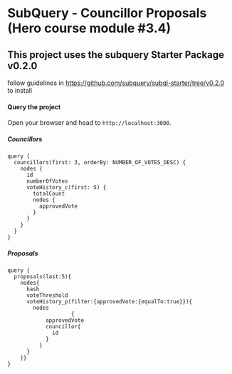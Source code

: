 # SubQuery - Councillor Proposals (Hero course module #3.4)

## This project uses the subquery Starter Package v0.2.0
follow guidelines in https://github.com/subquery/subql-starter/tree/v0.2.0 to install

#### Query the project
Open your browser and head to `http://localhost:3000`.

##### Councillors
````
query {
  councillors(first: 3, orderBy: NUMBER_OF_VOTES_DESC) {
    nodes {
      id
      numberOfVotes
      voteHistory_c(first: 5) {
        totalCount
        nodes {
          approvedVote
        }
      }
    }
  }
}
````

##### Proposals
````
query {
  proposals(last:5){
    nodes{
      hash
      voteThreshold
      voteHistory_p(filter:{approvedVote:{equalTo:true}}){
        nodes
					{
            approvedVote
            councillor{
              id
            }
          }      
      }
    }}
}
````
